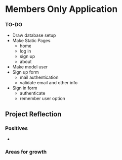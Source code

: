 # Members Only Application

### TO-DO
* Draw database setup
* Make Static Pages
    * home
    * log in
    * sign up
    * about
* Make model user
* Sign up form
    * mail authentication
    * validate email and other info
* Sign in form
    * authenticate
    * remember user option

## Project Reflection
### Positives
*

### Areas for growth
